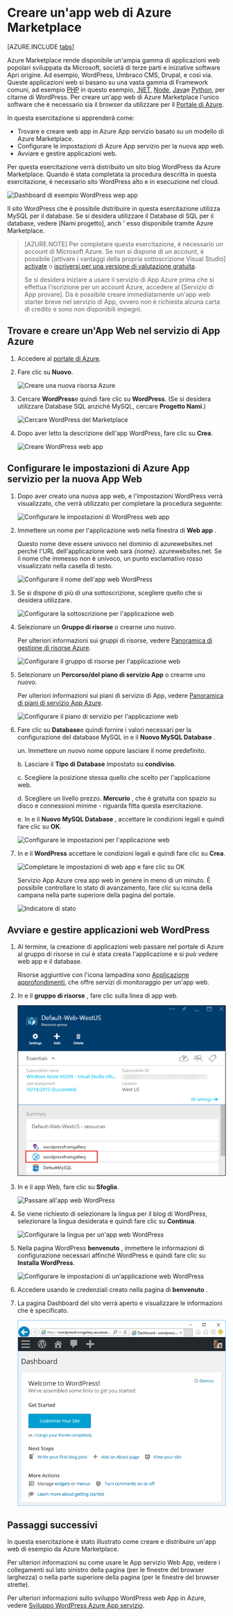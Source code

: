 <properties
    pageTitle="Creare un'app web di Azure Marketplace | Microsoft Azure"
    description="Informazioni su come creare una nuova app web WordPress da Azure Marketplace tramite il portale di Azure."
    services="app-service\web"
    documentationCenter=""
    authors="rmcmurray"
    manager="wpickett"
    editor=""/>

<tags
    ms.service="app-service-web"
    ms.workload="na"
    ms.tgt_pltfrm="na"
    ms.devlang="na"
    ms.topic="get-started-article"
    ms.date="09/20/2016"
    ms.author="robmcm"/>

<!-- Note: This article replaces web-sites-php-web-site-gallery.md -->

# <a name="create-a-web-app-from-the-azure-marketplace"></a>Creare un'app web di Azure Marketplace

[AZURE.INCLUDE [tabs](../../includes/app-service-web-get-started-nav-tabs.md)]

Azure Marketplace rende disponibile un'ampia gamma di applicazioni web popolari sviluppata da Microsoft, società di terze parti e iniziative software Apri origine. Ad esempio, WordPress, Umbraco CMS, Drupal, e così via. Queste applicazioni web si basano su una vasta gamma di Framework comuni, ad esempio [PHP] in questo esempio, [.NET], [Node], [Java]e [Python], per citarne di WordPress. Per creare un'app web di Azure Marketplace l'unico software che è necessario sia il browser da utilizzare per il [Portale di Azure].

In questa esercitazione si apprenderà come:

* Trovare e creare web app in Azure App servizio basato su un modello di Azure Marketplace.
* Configurare le impostazioni di Azure App servizio per la nuova app web.
* Avviare e gestire applicazioni web.

Per questa esercitazione verrà distribuito un sito blog WordPress da Azure Marketplace. Quando è stata completata la procedura descritta in questa esercitazione, è necessario sito WordPress alto e in esecuzione nel cloud.

![Dashboard di esempio WordPress wep app][WordPressDashboard1]

Il sito WordPress che è possibile distribuire in questa esercitazione utilizza MySQL per il database. Se si desidera utilizzare il Database di SQL per il database, vedere [Nami progetto], anch ' esso disponibile tramite Azure Marketplace.

> [AZURE.NOTE]
> Per completare questa esercitazione, è necessario un account di Microsoft Azure. Se non si dispone di un account, è possibile [attivare i vantaggi della propria sottoscrizione Visual Studio] [ activate] o [iscriversi per una versione di valutazione gratuita][free trial].
>
> Se si desidera iniziare a usare il servizio di App Azure prima che si effettua l'iscrizione per un account Azure, accedere al [Servizio di App provare]. Da è possibile creare immediatamente un'app web starter breve nel servizio di App, ovvero non è richiesta alcuna carta di credito e sono non disponibili impegni.

## <a name="find-and-create-a-web-app-in-azure-app-service"></a>Trovare e creare un'App Web nel servizio di App Azure

1. Accedere al [portale di Azure].

1. Fare clic su **Nuovo**.
    
    ![Creare una nuova risorsa Azure][MarketplaceStart]
    
1. Cercare **WordPress**e quindi fare clic su **WordPress**. (Se si desidera utilizzare Database SQL anziché MySQL, cercare **Progetto Nami**.)

    ![Cercare WordPress del Marketplace][MarketplaceSearch]
    
1. Dopo aver letto la descrizione dell'app WordPress, fare clic su **Crea**.

    ![Creare WordPress web app][MarketplaceCreate]

## <a name="configure-azure-app-service-settings-for-your-new-web-app"></a>Configurare le impostazioni di Azure App servizio per la nuova App Web

1. Dopo aver creato una nuova app web, e l'impostazioni WordPress verrà visualizzato, che verrà utilizzato per completare la procedura seguente:

    ![Configurare le impostazioni di WordPress web app][ConfigStart]

1. Immettere un nome per l'applicazione web nella finestra di **Web app** .

    Questo nome deve essere univoco nel dominio di azurewebsites.net perché l'URL dell'applicazione web sarà *{nome}*. azurewebsites.net. Se il nome che immesso non è univoco, un punto esclamativo rosso visualizzato nella casella di testo.

    ![Configurare il nome dell'app web WordPress][ConfigAppName]

1. Se si dispone di più di una sottoscrizione, scegliere quello che si desidera utilizzare. 

    ![Configurare la sottoscrizione per l'applicazione web][ConfigSubscription]

1. Selezionare un **Gruppo di risorse** o crearne uno nuovo.

    Per ulteriori informazioni sui gruppi di risorse, vedere [Panoramica di gestione di risorse Azure][ResourceGroups].

    ![Configurare il gruppo di risorse per l'applicazione web][ConfigResourceGroup]

1. Selezionare un **Percorso/del piano di servizio App** o crearne uno nuovo.

    Per ulteriori informazioni sui piani di servizio di App, vedere [Panoramica di piani di servizio App Azure][AzureAppServicePlans]. 

    ![Configurare il piano di servizio per l'applicazione web][ConfigServicePlan]

1. Fare clic su **Database**e quindi fornire i valori necessari per la configurazione del database MySQL in e il **Nuovo MySQL Database** .

    un. Immettere un nuovo nome oppure lasciare il nome predefinito.

    b. Lasciare il **Tipo di Database** impostato su **condiviso**.

    c. Scegliere la posizione stessa quello che scelto per l'applicazione web.

    d. Scegliere un livello prezzo. **Mercurio** , che è gratuita con spazio su disco e connessioni minime - riguarda fitta questa esercitazione.

    e. In e il **Nuovo MySQL Database** , accettare le condizioni legali e quindi fare clic su **OK**. 

    ![Configurare le impostazioni per l'applicazione web][ConfigDatabase]

1. In e il **WordPress** accettare le condizioni legali e quindi fare clic su **Crea**. 

    ![Completare le impostazioni di web app e fare clic su OK][ConfigFinished]

    Servizio App Azure crea app web in genere in meno di un minuto. È possibile controllare lo stato di avanzamento, fare clic su icona della campana nella parte superiore della pagina del portale.

    ![Indicatore di stato][ConfigProgress]

## <a name="launch-and-manage-your-wordpress-web-app"></a>Avviare e gestire applicazioni web WordPress
    
1. Al termine, la creazione di applicazioni web passare nel portale di Azure al gruppo di risorse in cui è stata creata l'applicazione e si può vedere web app e il database.

    Risorse aggiuntive con l'icona lampadina sono [Applicazione approfondimenti][ApplicationInsights], che offre servizi di monitoraggio per un'app web.

1. In e il **gruppo di risorse** , fare clic sulla linea di app web.

    ![Selezionare un'app web WordPress][WordPressSelect]

1. In e il app Web, fare clic su **Sfoglia**.

    ![Passare all'app web WordPress][WordPressBrowse]

1. Se viene richiesto di selezionare la lingua per il blog di WordPress, selezionare la lingua desiderata e quindi fare clic su **Continua**.

    ![Configurare la lingua per un'app web WordPress][WordPressLanguage]

1. Nella pagina WordPress **benvenuto** , immettere le informazioni di configurazione necessari affinché WordPress e quindi fare clic su **Installa WordPress**.

    ![Configurare le impostazioni di un'applicazione web WordPress][WordPressConfigure]

1. Accedere usando le credenziali creato nella pagina di **benvenuto** .  

1. La pagina Dashboard del sito verrà aperto e visualizzare le informazioni che è specificato.    

    ![Visualizzare il dashboard WordPress][WordPressDashboard2]

## <a name="next-steps"></a>Passaggi successivi

In questa esercitazione è stato illustrato come creare e distribuire un'app web di esempio da Azure Marketplace.

Per ulteriori informazioni su come usare le App servizio Web App, vedere i collegamenti sul lato sinistro della pagina (per le finestre del browser larghezza) o nella parte superiore della pagina (per le finestre del browser strette).

Per ulteriori informazioni sullo sviluppo WordPress web App in Azure, vedere [Sviluppo WordPress Azure App servizio][WordPressOnAzure]. 

<!-- URL List -->

[PHP]: https://azure.microsoft.com/develop/php/
[.NET]: https://azure.microsoft.com/develop/net/
[Node]: https://azure.microsoft.com/develop/nodejs/
[Java]: https://azure.microsoft.com/develop/java/
[Python]: https://azure.microsoft.com/develop/python/
[activate]: https://azure.microsoft.com/pricing/member-offers/msdn-benefits-details/
[free trial]: https://azure.microsoft.com/pricing/free-trial/
[Provare il servizio di App]: http://go.microsoft.com/fwlink/?LinkId=523751
[ResourceGroups]: ../resource-group-overview.md
[AzureAppServicePlans]: ../app-service/azure-web-sites-web-hosting-plans-in-depth-overview.md
[ApplicationInsights]: https://azure.microsoft.com/services/application-insights/
[Portale di Azure]: https://portal.azure.com/
[Progetto Nami]: http://projectnami.org/
[WordPressOnAzure]: ./develop-wordpress-on-app-service-web-apps.md

<!-- IMG List -->

[MarketplaceStart]: ./media/app-service-web-create-web-app-from-marketplace/marketplacestart.png
[MarketplaceSearch]: ./media/app-service-web-create-web-app-from-marketplace/marketplacesearch.png
[MarketplaceCreate]: ./media/app-service-web-create-web-app-from-marketplace/marketplacecreate.png
[ConfigStart]: ./media/app-service-web-create-web-app-from-marketplace/configstart.png
[ConfigAppName]: ./media/app-service-web-create-web-app-from-marketplace/configappname.png
[ConfigSubscription]: ./media/app-service-web-create-web-app-from-marketplace/configsubscription.png
[ConfigResourceGroup]: ./media/app-service-web-create-web-app-from-marketplace/configresourcegroup.png
[ConfigServicePlan]: ./media/app-service-web-create-web-app-from-marketplace/configserviceplan.png
[ConfigDatabase]: ./media/app-service-web-create-web-app-from-marketplace/configdatabase.png
[ConfigFinished]: ./media/app-service-web-create-web-app-from-marketplace/configfinished.png
[ConfigProgress]: ./media/app-service-web-create-web-app-from-marketplace/configprogress.png
[WordPressSelect]: ./media/app-service-web-create-web-app-from-marketplace/wpselect.png
[WordPressBrowse]: ./media/app-service-web-create-web-app-from-marketplace/wpbrowse.png
[WordPressLanguage]: ./media/app-service-web-create-web-app-from-marketplace/wplanguage.png
[WordPressDashboard1]: ./media/app-service-web-create-web-app-from-marketplace/wpdashboard1.png
[WordPressDashboard2]: ./media/app-service-web-create-web-app-from-marketplace/wpdashboard2.png
[WordPressConfigure]: ./media/app-service-web-create-web-app-from-marketplace/wpconfigure.png
